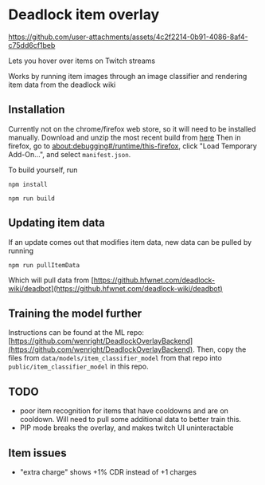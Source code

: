 # Deadlock item overlay

https://github.com/user-attachments/assets/4c2f2214-0b91-4086-8af4-c75dd6cf1beb

Lets you hover over items on Twitch streams

Works by running item images through an image classifier and rendering item data from the deadlock wiki

## Installation
Currently not on the chrome/firefox web store, so it will need to be installed manually.
Download and unzip the most recent build from [here](https://github.com/wenright/DeadlockTwitchOverlay/releases)
Then in firefox, go to [about:debugging#/runtime/this-firefox](about:debugging#/runtime/this-firefox), click "Load Temporary Add-On...", and select `manifest.json`.

To build yourself, run

`npm install`

`npm run build`

## Updating item data
If an update comes out that modifies item data, new data can be pulled by running

`npm run pullItemData`

Which will pull data from [https://github.hfwnet.com/deadlock-wiki/deadbot](https://github.hfwnet.com/deadlock-wiki/deadbot)

## Training the model further
Instructions can be found at the ML repo: [https://github.com/wenright/DeadlockOverlayBackend](https://github.com/wenright/DeadlockOverlayBackend). Then, copy the files from `data/models/item_classifier_model` from that repo into `public/item_classifier_model` in this repo.

## TODO
* poor item recognition for items that have cooldowns and are on cooldown. Will need to pull some additional data to better train this.
* PIP mode breaks the overlay, and makes twitch UI uninteractable

## Item issues
* "extra charge" shows +1% CDR instead of +1 charges
